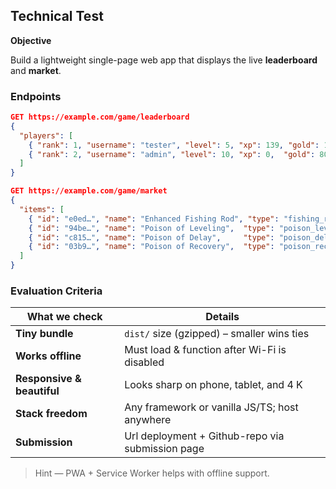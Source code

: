 ## Technical Test

**Objective**

Build a lightweight single-page web app that displays the live **leaderboard**
and **market**.

### Endpoints

```json
GET https://example.com/game/leaderboard
{
  "players": [
    { "rank": 1, "username": "tester", "level": 5, "xp": 139, "gold": 15 },
    { "rank": 2, "username": "admin", "level": 10, "xp": 0,  "gold": 800 }
  ]
}
```

```json
GET https://example.com/game/market
{
  "items": [
    { "id": "e0ed…", "name": "Enhanced Fishing Rod", "type": "fishing_rod",   "description": "Increases chance of catching rare fish",                                              "cost": 10000 },
    { "id": "94be…", "name": "Poison of Leveling",  "type": "poison_leveling", "description": "PERMANENTLY steals a level and XP from another player (also increases fishing interval by 30 s)", "cost":   100 },
    { "id": "c815…", "name": "Poison of Delay",     "type": "poison_delay",    "description": "Increases another player's fishing interval by 30 s (stacks up to 5 minutes)",              "cost":  5000 },
    { "id": "03b9…", "name": "Poison of Recovery",  "type": "poison_recovery", "description": "Reduces fishing interval by 30 s (use to recover from poisoning)",                           "cost": 100000 }
  ]
}
```

### Evaluation Criteria

| What we check              | Details                                          |
| -------------------------- | ------------------------------------------------ |
| **Tiny bundle**            | `dist/` size (gzipped) – smaller wins ties       |
| **Works offline**          | Must load & function after Wi-Fi is disabled     |
| **Responsive & beautiful** | Looks sharp on phone, tablet, and 4 K            |
| **Stack freedom**          | Any framework or vanilla JS/TS; host anywhere    |
| **Submission**             | Url deployment + Github-repo via submission page |

> Hint — PWA + Service Worker helps with offline support.
